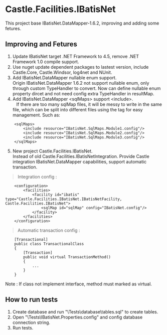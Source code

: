 # Castle.Facilities.IBatisNet
This project base IBatisNet.DataMapper-1.6.2, improving and adding some fetures.
## Improving and Fetures
1. Update IBatisNet target .NET Framework to 4.5, remove .NET Framework 1.0 compile support.
2. Use nuget update dependent packages to lastest version, include Castle.Core, Castle.Windsor, log4net and NUnit.
3. Add IBatisNet.DataMapper nullable enum support.  
    Origin IBatisNet.DataMapper 1.6.2 not support nullable enum, only through custom TypeHandler to convert. Now can define nullable enum property dircet and not need config extra TypeHandler in resultMap.
4. Add IBatisNet.DataMapper &lt;sqlMaps&gt; support &lt;include&gt;.  
    If there are too many sqlMap files, it will be messy to write in the same file, which can be split into different files using the <include> tag for easy management. Such as:
```
    <sqlMaps>
        <include resource="IBatisNet.SqlMaps.Module1.config"/>
        <include resource="IBatisNet.SqlMaps.Module2.config"/>
        <include resource="IBatisNet.SqlMaps.Module3.config"/>
    </sqlMaps>
```
5. New project Castle.Facilities.IBatisNet.  
    Instead of old Castle.Facilities.IBatisNetIntegration. Provide Castle integration IBatisNet.DataMapper capabilities, support automatic transaction.  
> Integration config :
```
    <configuration>
        <facilities>
            <facility id="ibatis" type="Castle.Facilities.IBatisNet.IBatisNetFacility, Castle.Facilities.IBatisNet">
                <sqlMap id="sqlMap" config="IBatisNet.config"/>
            </facility>
        </facilities>
    </configuration>
```

> Automatic transaction config :

```
    [Transactional]
    public class TransactionalClass
    {
        [Transaction]
        public void virtual TransactionMethod()
        {
            ...
        }
    }
```
Note : If class not implement interface, method must marked as virtual.

## How to run tests
1. Create database and run "\Tests\database\tables.sql" to create tables.
2. Open "\Tests\IBatisNet.Properties.config" and config database connection string.
3. Run tests.


